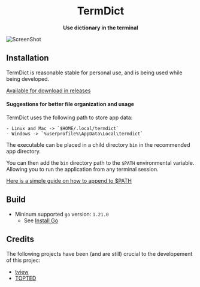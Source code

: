 <div align="center">

<h1><b>TermDict</b></h1>

<p>
<b>Use dictionary in the terminal</b>
</p>

</div>


![ScreenShot](https://github.com/Yodeman/termdict/assets/59335237/01b8da72-58ce-48de-8dea-45cf169dee74)

## Installation
TermDict is reasonable stable for personal use, and is being used while being developed.

[Available for download in releases](https://github.com/yodeman/termdict/releases)

#### Suggestions for better file organization and usage
TermDict uses the following path to store app data:

    - Linux and Mac -> `$HOME/.local/termdict`
    - Windows -> `%userprofile%\AppData\Local\termdict`

The executable can be placed in a child directory `bin` in the recommended app directory. 

You can then add the `bin` directory path to the `$PATH` environmental variable. Allowing you to
run the application from any terminal session.

[Here is a simple guide on how to append to $PATH](https://gist.github.com/nex3/c395b2f8fd4b02068be37c961301caa7)

## Build

- Mininum supported `go` version: `1.21.0`
  - See [Install Go](https://go.dev/doc/install)

## Credits
The following projects have been (and are still) crucial to the developement of this projec:

- [tview](https://github.com/rivo/tview)
- [TOPTED](https://www.mso.anu.edu.au/~ralph/OPTED/)
